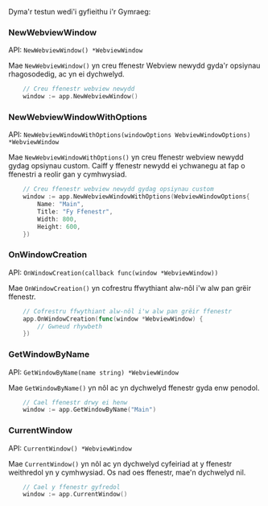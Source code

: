 Dyma'r testun wedi'i gyfieithu i'r Gymraeg:

### NewWebviewWindow

API: `NewWebviewWindow() *WebviewWindow`

Mae `NewWebviewWindow()` yn creu ffenestr Webview newydd gyda'r opsiynau rhagosodedig, ac yn ei dychwelyd.

```go
    // Creu ffenestr webview newydd
    window := app.NewWebviewWindow()
```

### NewWebviewWindowWithOptions

API:
`NewWebviewWindowWithOptions(windowOptions WebviewWindowOptions) *WebviewWindow`

Mae `NewWebviewWindowWithOptions()` yn creu ffenestr webview newydd gydag opsiynau custom. Caiff y ffenestr newydd ei ychwanegu at fap o ffenestri a reolir gan y cymhwysiad.

```go
    // Creu ffenestr webview newydd gydag opsiynau custom
    window := app.NewWebviewWindowWithOptions(WebviewWindowOptions{
		Name: "Main",
        Title: "Fy Ffenestr",
        Width: 800,
        Height: 600,
    })
```

### OnWindowCreation

API: `OnWindowCreation(callback func(window *WebviewWindow))`

Mae `OnWindowCreation()` yn cofrestru ffwythiant alw-nôl i'w alw pan grëir ffenestr.

```go
    // Cofrestru ffwythiant alw-nôl i'w alw pan grëir ffenestr
    app.OnWindowCreation(func(window *WebviewWindow) {
        // Gwneud rhywbeth
    })
```

### GetWindowByName

API: `GetWindowByName(name string) *WebviewWindow`

Mae `GetWindowByName()` yn nôl ac yn dychwelyd ffenestr gyda enw penodol.

```go
    // Cael ffenestr drwy ei henw
    window := app.GetWindowByName("Main")
```

### CurrentWindow

API: `CurrentWindow() *WebviewWindow`

Mae `CurrentWindow()` yn nôl ac yn dychwelyd cyfeiriad at y ffenestr weithredol yn y cymhwysiad. Os nad oes ffenestr, mae'n dychwelyd nil.

```go
    // Cael y ffenestr gyfredol
    window := app.CurrentWindow()
```